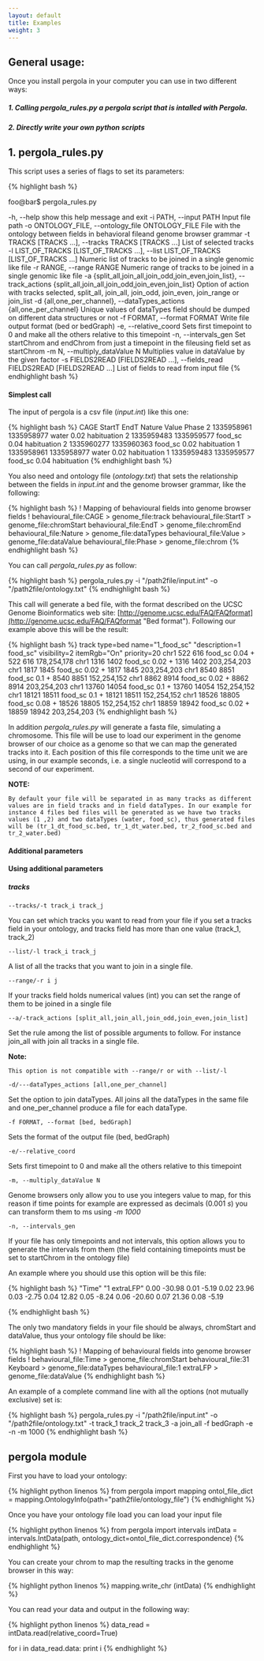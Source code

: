 ```yaml
---
layout: default
title: Examples
weight: 3
---
```



## General usage:
 
Once you install pergola in your computer you can use in two different ways:

##### 1. Calling *pergola_rules.py* a pergola script that is intalled with Pergola.

##### 2. Directly write your own python scripts


## 1. pergola_rules.py

This script uses a series of flags to set its parameters:

{% highlight bash %}

foo@bar$ pergola_rules.py

  -h, --help            show this help message and exit
  -i PATH, --input PATH
                        Input file path
  -o ONTOLOGY_FILE, --ontology_file ONTOLOGY_FILE
                        File with the ontology between fields in behavioral
                        fileand genome browser grammar
  -t TRACKS [TRACKS ...], --tracks TRACKS [TRACKS ...]
                        List of selected tracks
  -l LIST_OF_TRACKS [LIST_OF_TRACKS ...], --list LIST_OF_TRACKS [LIST_OF_TRACKS ...]
                        Numeric list of tracks to be joined in a single
                        genomic like file
  -r RANGE, --range RANGE
                        Numeric range of tracks to be joined in a single
                        genomic like file
  -a {split_all,join_all,join_odd,join_even,join_list}, --track_actions {split_all,join_all,join_odd,join_even,join_list}
                        Option of action with tracks selected, split_all,
                        join_all, join_odd, join_even, join_range or join_list
  -d {all,one_per_channel}, --dataTypes_actions {all,one_per_channel}
                        Unique values of dataTypes field should be dumped on
                        different data structures or not
  -f FORMAT, --format FORMAT
                        Write file output format (bed or bedGraph)
  -e, --relative_coord  Sets first timepoint to 0 and make all the others
                        relative to this timepoint
  -n, --intervals_gen   Set startChrom and endChrom from just a timepoint in
                        the fileusing field set as startChrom
  -m N, --multiply_dataValue N
                        Multiplies value in dataValue by the given factor
  -s FIELDS2READ [FIELDS2READ ...], --fields_read FIELDS2READ [FIELDS2READ ...]
                        List of fields to read from input file
{% endhighlight bash %}

#### Simplest call

The input of pergola is a csv file (*input.int*) like this one:

{% highlight bash %}
CAGE	StartT	EndT	Nature	Value	Phase
2	1335958961	1335958977	water	0.02	habituation
2	1335959483	1335959577	food_sc	0.04	habituation
2	1335960277	1335960363	food_sc	0.02	habituation
1	1335958961	1335958977	water	0.02	habituation
1	1335959483	1335959577	food_sc	0.04	habituation
{% endhighlight bash %}

You also need and ontology file (*ontology.txt*) that sets the relationship between the fields in *input.int* and the genome browser grammar, like the following:

{% highlight bash %}
! Mapping of behavioural fields into genome browser fields
!
behavioural_file:CAGE > genome_file:track
behavioural_file:StartT > genome_file:chromStart
behavioural_file:EndT > genome_file:chromEnd
behavioural_file:Nature > genome_file:dataTypes
behavioural_file:Value > genome_file:dataValue
behavioural_file:Phase > genome_file:chrom
{% endhighlight bash %} 

You can call *pergola_rules.py* as follow:

{% highlight bash %}
pergola_rules.py -i "/path2file/input.int" -o  "/path2file/ontology.txt"
{% endhighlight bash %}

This call will generate a bed file, with the format described on the UCSC Genome Bioinformatics web site: [http://genome.ucsc.edu/FAQ/FAQformat](http://genome.ucsc.edu/FAQ/FAQformat "Bed format").
Following our example above this will be the result:

{% highlight bash %}
track type=bed name="1_food_sc" "description=1 food_sc" visibility=2 itemRgb="On" priority=20
chr1	522	616	food_sc	0.04	+	522	616	178,254,178
chr1	1316	1402	food_sc	0.02	+	1316	1402	203,254,203
chr1	1817	1845	food_sc	0.02	+	1817	1845	203,254,203
chr1	8540	8851	food_sc	0.1	+	8540	8851	152,254,152
chr1	8862	8914	food_sc	0.02	+	8862	8914	203,254,203
chr1	13760	14054	food_sc	0.1	+	13760	14054	152,254,152
chr1	18121	18511	food_sc	0.1	+	18121	18511	152,254,152
chr1	18526	18805	food_sc	0.08	+	18526	18805	152,254,152
chr1	18859	18942	food_sc	0.02	+	18859	18942	203,254,203
{% endhighlight bash %} 

In addition *pergola_rules.py* will generate a fasta file, simulating a chromosome. This file will be use to load our experiment in the genome browser of our choice as a genome so that we can map the generated tracks into it.
Each position of this file corresponds to the time unit we are using,  in our example seconds, i.e. a single nucleotid will correspond to a second of our experiment.

**NOTE:**

	By default your file will be separated in as many tracks as different values are in field tracks and in field dataTypes. In our example for instance 4 files bed files will be generated as we have two tracks values (1 ,2) and two dataTypes (water, food_sc), thus generated files will be (tr_1_dt_food_sc.bed, tr_1_dt_water.bed, tr_2_food_sc.bed and tr_2_water.bed) 

#### Additional parameters


#### Using additional parameters

##### tracks
```
--tracks/-t track_i track_j
```

You can set which tracks you want to read from your file if you set a tracks field in your ontology, and tracks field has more than one value (track_1, track_2)   

```
--list/-l track_i track_j
```
A list of all the tracks that you want to join in a single file.

```
--range/-r i j
```

If your tracks field holds numerical values (int) you can set the range of them to be joined in a single file
 
```
--a/-track_actions [split_all,join_all,join_odd,join_even,join_list]
```

Set the rule among the list of possible arguments to follow. For instance join_all with join all tracks in a single file. 


**Note:**

	This option is not compatible with --range/r or with --list/-l 

```
-d/---dataTypes_actions [all,one_per_channel] 
```

Set the option to join dataTypes. All joins all the dataTypes in the same file and one_per_channel produce a file for each dataType.

```
-f FORMAT, --format [bed, bedGraph]
```

Sets the format of the output file (bed, bedGraph)


```
-e/--relative_coord
```

Sets first timepoint to 0 and make all the others relative to this timepoint

```
-m, --multiply_dataValue N  
```

Genome browsers only allow you to use you integers value to map, for this reason if time points for example are expressed as decimals (0.001 *s*) you can transform them to ms using *-m 1000*

```
-n, --intervals_gen  
```

If your file has only timepoints and not intervals, this option allows you to generate the intervals from them (the field containing timepoints must be set to startChrom in the ontology file)

An example where you should use this option will be this file:

{% highlight bash %}
"Time"	"1 extraLFP"
0.00	-30.98
0.01	-5.19
0.02	23.96
0.03	-2.75
0.04	12.82
0.05	-8.24
0.06	-20.60
0.07	21.36
0.08	-5.19

{% endhighlight bash %}

The only two mandatory fields in your file should be always, chromStart and dataValue, thus your ontology file should be like:

{% highlight bash %}
! Mapping of behavioural fields into genome browser fields
!
behavioural_file:Time > genome_file:chromStart
behavioural_file:31 Keyboard > genome_file:dataTypes
behavioural_file:1 extraLFP > genome_file:dataValue
{% endhighlight bash %}


An example of a complete command line with all the options (not mutually exclusive) set is:

{% highlight bash %}
pergola_rules.py -i "/path2file/input.int" -o "/path2file/ontology.txt" -t track_1 track_2 track_3 -a join_all -f bedGraph -e -n -m 1000 
{% endhighlight bash %}

## pergola module

First you have to load your ontology:

{% highlight python linenos %}
from pergola  import mapping
ontol_file_dict = mapping.OntologyInfo(path="path2file/ontology_file")
{% endhighlight %}

Once you have your ontology file load you can load your input file

{% highlight python linenos %}
from pergola  import intervals
intData = intervals.IntData(path, ontology_dict=ontol_file_dict.correspondence)
{% endhighlight %}

You can create your chrom to map the resulting tracks in the genome browser in this way:

{% highlight python linenos %}
mapping.write_chr (intData)
{% endhighlight %}

You can read your data and output in the following way:

{% highlight python linenos %}
data_read = intData.read(relative_coord=True)

for i in data_read.data:
	print i
{% endhighlight %}

